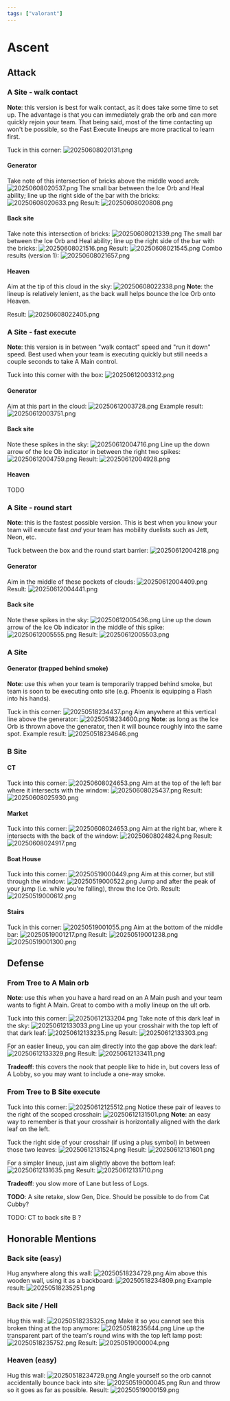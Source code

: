 ```yaml
---
tags: ["valorant"]
---
```


# Ascent

## Attack

### A Site - walk contact

**Note**: this version is best for walk contact, as it does take some time to set up. The advantage is that you can immediately grab the orb and can more quickly rejoin your team. That being said, most of the time contacting up won't be possible, so the Fast Execute lineups are more practical to learn first.

Tuck in this corner:
![20250608020131.png](/screenshots/20250608020131.png)

#### Generator

Take note of this intersection of bricks above the middle wood arch:
![20250608020537.png](/screenshots/20250608020537.png)
The small bar between the Ice Orb and Heal ability; line up the right side of the bar with the bricks:
![20250608020633.png](/screenshots/20250608020633.png)
Result:
![20250608020808.png](/screenshots/20250608020808.png)

#### Back site

Take note this intersection of bricks:
![20250608021339.png](/screenshots/20250608021339.png)
The small bar between the Ice Orb and Heal ability; line up the right side of the bar with the bricks:
![20250608021516.png](/screenshots/20250608021516.png)
Result:
![20250608021545.png](/screenshots/20250608021545.png)
Combo results (version 1):
![20250608021657.png](/screenshots/20250608021657.png)

#### Heaven

Aim at the tip of this cloud in the sky:
![20250608022338.png](/screenshots/20250608022338.png)
**Note**: the lineup is relatively lenient, as the back wall helps bounce the Ice Orb onto Heaven.

Result:
![20250608022405.png](/screenshots/20250608022405.png)

### A Site - fast execute

**Note**: this version is in between "walk contact" speed and "run it down" speed. Best used when your team is executing quickly but still needs a couple seconds to take A Main control.

Tuck into this corner with the box:
![20250612003312.png](/screenshots/20250612003312.png)

#### Generator

Aim at this part in the cloud:
![20250612003728.png](/screenshots/20250612003728.png)
Example result:
![20250612003751.png](/screenshots/20250612003751.png)

#### Back site

Note these spikes in the sky:
![20250612004716.png](/screenshots/20250612004716.png)
Line up the down arrow of the Ice Ob indicator in between the right two spikes:
![20250612004759.png](/screenshots/20250612004759.png)
Result:
![20250612004928.png](/screenshots/20250612004928.png)

#### Heaven

TODO

### A Site - round start

**Note**: this is the fastest possible version. This is best when you know your team will execute fast _and_ your team has mobility duelists such as Jett, Neon, etc.

Tuck between the box and the round start barrier:
![20250612004218.png](/screenshots/20250612004218.png)

#### Generator

Aim in the middle of these pockets of clouds:
![20250612004409.png](/screenshots/20250612004409.png)
Result:
![20250612004441.png](/screenshots/20250612004441.png)

#### Back site

Note these spikes in the sky:
![20250612005436.png](/screenshots/20250612005436.png)
Line up the down arrow of the Ice Ob indicator in the middle of this spike:
![20250612005555.png](/screenshots/20250612005555.png)
Result:
![20250612005503.png](/screenshots/20250612005503.png)

### A Site

#### Generator (trapped behind smoke)

**Note**: use this when your team is temporarily trapped behind smoke, but team is soon to be executing onto site (e.g. Phoenix is equipping a Flash into his hands).

Tuck in this corner:
![20250518234437.png](/screenshots/20250518234437.png)
Aim anywhere at this vertical line above the generator:
![20250518234600.png](/screenshots/20250518234600.png)
**Note**: as long as the Ice Orb is thrown above the generator, then it will bounce roughly into the same spot.
Example result:
![20250518234646.png](/screenshots/20250518234646.png)

### B Site

#### CT

Tuck into this corner:
![20250608024653.png](/screenshots/20250608024653.png)
Aim at the top of the left bar where it intersects with the window:
![20250608025437.png](/screenshots/20250608025437.png)
Result:
![20250608025930.png](/screenshots/20250608025930.png)

#### Market

Tuck into this corner:
![20250608024653.png](/screenshots/20250608024653.png)
Aim at the right bar, where it intersects with the back of the window:
![20250608024824.png](/screenshots/20250608024824.png)
Result:
![20250608024917.png](/screenshots/20250608024917.png)

#### Boat House

Tuck into this corner:
![20250519000449.png](/screenshots/20250519000449.png)
Aim at this corner, but still through the window:
![20250519000522.png](/screenshots/20250519000522.png)
Jump and after the peak of your jump (i.e. while you're falling), throw the Ice Orb.
Result:
![20250519000612.png](/screenshots/20250519000612.png)

#### Stairs

Tuck in this corner:
![20250519001055.png](/screenshots/20250519001055.png)
Aim at the bottom of the middle bar:
![20250519001217.png](/screenshots/20250519001217.png)
Result:
![20250519001238.png](/screenshots/20250519001238.png)
![20250519001300.png](/screenshots/20250519001300.png)

## Defense

### From Tree to A Main orb

**Note**: use this when you have a hard read on an A Main push and your team wants to fight A Main. Great to combo with a molly lineup on the ult orb.

Tuck into this corner:
![20250612133204.png](/screenshots/20250612133204.png)
Take note of this dark leaf in the sky:
![20250612133033.png](/screenshots/20250612133033.png)
Line up your crosshair with the top left of that dark leaf:
![20250612133235.png](/screenshots/20250612133235.png)
Result:
![20250612133303.png](/screenshots/20250612133303.png)

For an easier lineup, you can aim directly into the gap above the dark leaf:
![20250612133329.png](/screenshots/20250612133329.png)
Result:
![20250612133411.png](/screenshots/20250612133411.png)

**Tradeoff**: this covers the nook that people like to hide in, but covers less of A Lobby, so you may want to include a one-way smoke.

### From Tree to B Site execute

Tuck into this corner:
![20250612125512.png](/screenshots/20250612125512.png)
Notice these pair of leaves to the right of the scoped crosshair:
![20250612131501.png](/screenshots/20250612131501.png)
**Note**: an easy way to remember is that your crosshair is horizontally aligned with the dark leaf on the left.

Tuck the right side of your crosshair (if using a plus symbol) in between those two leaves:
![20250612131524.png](/screenshots/20250612131524.png)
Result:
![20250612131601.png](/screenshots/20250612131601.png)

For a simpler lineup, just aim slightly above the bottom leaf:
![20250612131635.png](/screenshots/20250612131635.png)
Result:
![20250612131710.png](/screenshots/20250612131710.png)

**Tradeoff**: you slow more of Lane but less of Logs.

**TODO**: A site retake, slow Gen, Dice. Should be possible to do from Cat Cubby?

TODO: CT to back site B ?

## Honorable Mentions

### Back site (easy)

Hug anywhere along this wall:
![20250518234729.png](/screenshots/20250518234729.png)
Aim above this wooden wall, using it as a backboard:
![20250518234809.png](/screenshots/20250518234809.png)
Example result:
![20250518235251.png](/screenshots/20250518235251.png)

### Back site / Hell

Hug this wall:
![20250518235325.png](/screenshots/20250518235325.png)
Make it so you cannot see this broken thing at the top anymore:
![20250518235644.png](/screenshots/20250518235644.png)
Line up the transparent part of the team's round wins with the top left lamp post:
![20250518235752.png](/screenshots/20250518235752.png)
Result:
![20250519000004.png](/screenshots/20250519000004.png)

### Heaven (easy)

Hug this wall:
![20250518234729.png](/screenshots/20250518234729.png)
Angle yourself so the orb cannot accidentally bounce back into site:
![20250519000045.png](/screenshots/20250519000045.png)
Run and throw so it goes as far as possible.
Result:
![20250519000159.png](/screenshots/20250519000159.png)
